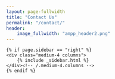 ```yaml
---
layout: page-fullwidth
title: "Contact Us"
permalink: "/contact/"
header:
    image_fullwidth: "ampp_header2.png"
---
```


	{% if page.sidebar == "right" %}
	<div class="medium-4 columns">
		{% include _sidebar.html %}
	</div><!-- /.medium-4.columns -->
	{% endif %}
